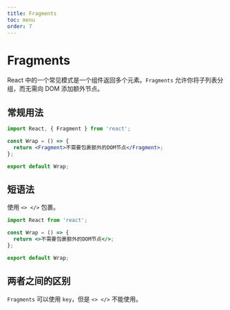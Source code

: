 ```yaml
---
title: Fragments
toc: menu
order: 7
---
```


<BackTop></BackTop>

# Fragments

React 中的一个常见模式是一个组件返回多个元素。`Fragments` 允许你将子列表分组，而无需向 DOM 添加额外节点。

## 常规用法

```jsx | pure
import React, { Fragment } from 'react';

const Wrap = () => {
  return <Fragment>不需要包裹额外的DOM节点</Fragment>;
};

export default Wrap;
```

## 短语法

使用 `<> </>` 包裹。

```jsx | pure
import React from 'react';

const Wrap = () => {
  return <>不需要包裹额外的DOM节点</>;
};

export default Wrap;
```

## 两者之间的区别

`Fragments` 可以使用 `key`，但是 `<> </>` 不能使用。
